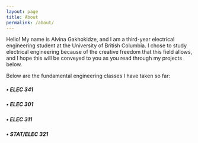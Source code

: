 ```yaml
---
layout: page
title: About
permalink: /about/
---
```


Hello! My name is Alvina Gakhokidze, and I am a third-year electrical engineering student at the University of British Columbia. I chose to study electrical engineering because of the creative freedom that this field allows, and I hope this will be conveyed to you as you read through my projects below.

Below are the fundamental engineering classes I have taken so far:

<h5>&#x2022; ELEC 341 </h5>
<h5>&#x2022; ELEC 301 </h5>
<h5>&#x2022; ELEC 311 </h5>
<h5>&#x2022; STAT/ELEC 321 </h5>



[jekyll-organization]: https://github.com/jekyll
